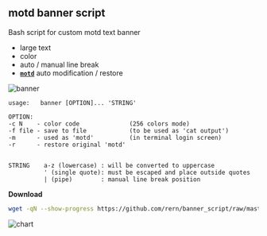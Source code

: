 motd banner script
---

Bash script for custom motd text banner
- large text
- color
- auto / manual line break
- [**`motd`**](https://en.wikipedia.org/wiki/Motd_(Unix)) auto modification / restore

![banner](https://github.com/rern/banner_script/blob/master/banner.png)  

```
usage:   banner [OPTION]... 'STRING'

OPTION:
-c N    - color code              (256 colors mode)
-f file - save to file            (to be used as 'cat output')
-m      - used as 'motd'          (in terminal login screen)
-r      - restore original 'motd'


STRING    a-z (lowercase) : will be converted to uppercase
          ' (single quote): must be escaped and place outside quotes
          | (pipe)        : manual line break position
```

**Download**
```sh
wget -qN --show-progress https://github.com/rern/banner_script/raw/master/banner -P /usr/local/bin; chmod +x /usr/local/bin/banner
```
![chart](https://github.com/rern/banner_script/blob/master/color_chart.png)
